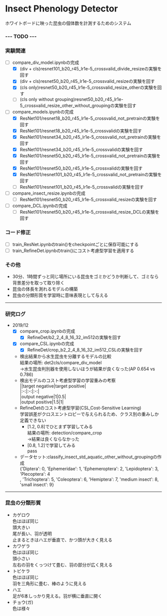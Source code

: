 # Insect Phenology Detector  
ホワイトボードに映った昆虫の個体数を計測するためのシステム  

### --- TODO ---  
### 実験関連  
- [ ] compare_div_model.ipynbの完成  
    - [x] (div + cls)resnet101_b20_r45_lr1e-5_crossvalid_divide_resizeの実験を回す  
    - [x] (div + cls)resnet50_b20_r45_lr1e-5_crossvalid_resizeの実験を回す  
    - [x] (cls only)resnet50_b20_r45_lr1e-5_crossvalid_resize_otherの実験を回す  
    - [ ] (cls only without grouping)resnet50_b20_r45_lr1e-5_crossvalid_resize_other_without_groupingの実験を回す  
- [ ] compare_models.ipynbの完成  
    - [x] ResNet101/resnet18_b20_r45_lr1e-5_crossvalid_not_pretrainの実験を回す  
    - [x] ResNet101/resnet18_b20_r45_lr1e-5_crossvalidの実験を回す  
    - [x] ResNet101/resnet34_b20_r45_lr1e-5_crossvalid_not_pretrainの実験を回す  
    - [x] ResNet101/resnet34_b20_r45_lr1e-5_crossvalidの実験を回す  
    - [x] ResNet101/resnet50_b20_r45_lr1e-5_crossvalid_not_pretrainの実験を回す  
    - [x] ResNet101/resnet50_b20_r45_lr1e-5_crossvalidの実験を回す  
    - [x] ResNet101/resnet101_b20_r45_lr1e-5_crossvalid_not_pretrainの実験を回す  
    - [ ] ResNet101/resnet101_b20_r45_lr1e-5_crossvalidの実験を回す  
- [ ] compare_insect_resize.ipynbの完成  
    - [ ] ResNet101/resnet50_b20_r45_lr1e-5_crossvalid_resizeの実験を回す  
- [ ] compare_DCL.ipynbの完成  
    - [ ] ResNet101/resnet50_b20_r45_lr1e-5_crossvalid_resize_DCLの実験を回す  

### コード修正  
- [ ] train_ResNet.ipynbのtrain()をcheckpointごとに保存可能にする  
- [ ] train_RefineDet.ipynbのtrain()にコスト考慮型学習を適用する  

### その他
- 30分、1時間ずっと同じ場所にいる昆虫をゴミかどうか判断して、ゴミなら背景差分を取って取り除く  
- 昆虫の体長を測れるモデルの構築  
- 昆虫の分類形質を学習時に意味表現として与える  

---  
### 研究ログ  
- 2019/12  
    - [x] compare_crop.ipynbの完成  
        - [x] RefineDet/b2_2_4_8_16_32_im512の実験を回す  
    - [x] compare_CSL.ipynbの完成  
        - [x] RefineDet/crop_b2_2_4_8_16_32_im512_CSLの実験を回す  
    - 検出結果から水生昆虫を分離するモデルの比較  
    結果の場所: det2cls/compare_div_model  
    →水生昆虫判別器を使用しないほうが結果が良くなった(AP 0.654 vs 0.786)  
    - 検出モデルのコスト考慮型学習の学習重みの考察  
    ||target negative|target positive|  
    |:-:|:-:|:-:|  
    |output negative|1|0.5|  
    |output positive|1.5|1|  
    - RefineDetのコスト考慮型学習(CSL,Cost-Sensitive Learning)  
    学習誤差がクロスエントロピーで与えられるため、クラス別の重みしか定義できない  
        - [1.2, 0.8]でひとまず学習してみる  
        結果の場所: detection/compare_crop  
        →結果は良くならなかった  
        - [0.8, 1.2]で学習してみる  
        pass  
    - データセット:classify_insect_std_aquatic_other_without_groupingの作成  
    {'Diptera': 0, 'Ephemeridae': 1, 'Ephemeroptera': 2, 'Lepidoptera': 3, 'Plecoptera': 4  
    , 'Trichoptera': 5, 'Coleoptera': 6, 'Hemiptera': 7, 'medium insect': 8, 'small insect': 9}  

---  
### 昆虫の分類形質  
- カゲロウ  
色はほぼ同じ  
頭大きい  
尾が長い、羽が透明  
止まるときはハエが垂直で、かつ頭が大きく見える  
- カワゲラ  
色はほぼ同じ  
頭小さい  
左右の羽をくっつけて畳む、羽の部分が広く見える  
- トビケラ  
色はほぼ同じ  
羽を三角形に畳む、棒のように見える  
- ハエ  
足が6本しっかり見える。羽が横に垂直に開く  
- チョウ(ガ)  
色は様々  